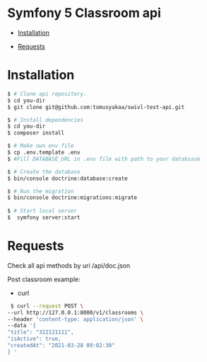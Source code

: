 Symfony 5 Classroom api
========================
- [Installation](#installation)
  
- [Requests](#Requests)


# Installation
 ```sh
 $ # Clone api repository.
 $ cd you-dir
 $ git clone git@github.com:tomusyakaa/swivl-test-api.git
 
 $ # Install dependencies
 $ cd you-dir
 $ composer install
 
 $ # Make own env file
 $ cp .env.template .env
 $ #Fill DATABASE_URL in .env file with path to your databsase 

 $ # Create the database
 $ bin/console doctrine:database:create
 
 $ # Run the migration
 $ bin/console doctrine:migrations:migrate
  
 $ # Start local server
 $  symfony server:start

  ```
# Requests

Check all api methods by uri /api/doc.json

Post classroom example:
- curl
 ```sh
  $ curl --request POST \
--url http://127.0.0.1:8000/v1/classrooms \
--header 'content-type: application/json' \
--data '{
"title": "322121111",
"isActive": true,
"createdAt": "2021-03-28 09:02:30"
} '
  ```

